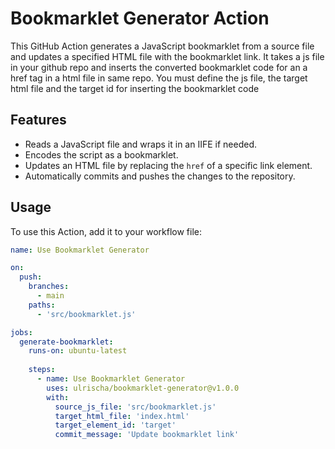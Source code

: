 # Bookmarklet Generator Action

This GitHub Action generates a JavaScript bookmarklet from a source file and updates a specified HTML file with the bookmarklet link.
It takes a js file in your github repo and inserts the converted bookmarklet code for an a href tag in a html file in same repo. You must define the js file, the target html file and the target id for inserting the bookmarklet code

## Features
- Reads a JavaScript file and wraps it in an IIFE if needed.
- Encodes the script as a bookmarklet.
- Updates an HTML file by replacing the `href` of a specific link element.
- Automatically commits and pushes the changes to the repository.

## Usage

To use this Action, add it to your workflow file:

```yaml
name: Use Bookmarklet Generator

on:
  push:
    branches:
      - main
    paths:
      - 'src/bookmarklet.js'

jobs:
  generate-bookmarklet:
    runs-on: ubuntu-latest
    
    steps:
      - name: Use Bookmarklet Generator
        uses: ulrischa/bookmarklet-generator@v1.0.0
        with:
          source_js_file: 'src/bookmarklet.js'
          target_html_file: 'index.html'
          target_element_id: 'target'
          commit_message: 'Update bookmarklet link'



